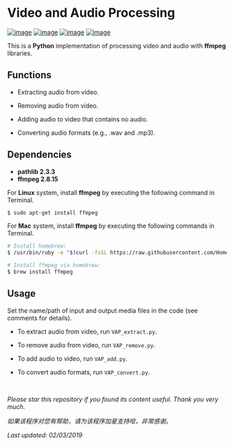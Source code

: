 # Video and Audio Processing

[![image](https://img.shields.io/badge/license-MIT-lightgrey.svg)]()
[![image](https://img.shields.io/badge/python-3.7-blue.svg)]()
[![image](https://img.shields.io/badge/status-stable-brightgreen.svg)]()
[![image](https://img.shields.io/badge/build-passing-brightgreen.svg)]()

This is a **Python** implementation of processing video and audio with **ffmpeg** libraries.

## Functions

- Extracting audio from video.

- Removing audio from video.

- Adding audio to video that contains no audio.

- Converting audio formats (e.g., .wav and .mp3).

## Dependencies

* __pathlib 2.3.3__
* __ffmpeg 2.8.15__

For **Linux** system, install **ffmpeg** by executing the following command in Terminal.
```bash
$ sudo apt-get install ffmpeg
```

For **Mac** system, install **ffmpeg** by executing the following commands in Terminal.
```bash
# Install homebrew:
$ /usr/bin/ruby -e "$(curl -fsSL https://raw.githubusercontent.com/Homebrew/install/master/install)"

# Install ffmpeg via homebrew:
$ brew install ffmpeg
```

## Usage

Set the name/path of input and output media files in the code (see comments for details).

- To extract audio from video, run ```VAP_extract.py```.

- To remove audio from video, run ```VAP_remove.py```.

- To add audio to video, run ```VAP_add.py```.

- To convert audio formats, run ```VAP_convert.py```.

<br>

<i>Please star this repository if you found its content useful. Thank you very much.</i>

<i>如果该程序对您有帮助，请为该程序加星支持哈，非常感谢。</i>

<i>Last updated: 02/03/2019</i>

